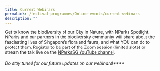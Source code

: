 ```yaml
---
title: Current Webinars
permalink: /festival-programmes/Online-events/current-webinars
description: ""
---
```

Get to know the biodiversity of our City in Nature, with NParks Spotlight. NParks and our partners in the biodiversity community will share about the fascinating lives of Singapore’s flora and fauna, and what YOU can do to protect them. Register to be part of the Zoom session (limited slots) or stream the talk live on the [NParksSG YouTube channel](https://www.youtube.com/nparkssg). 

###### Do stay tuned for our future updates on our webinars!****